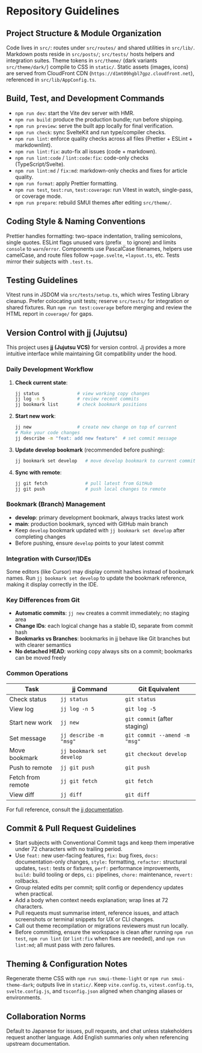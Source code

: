 # Repository Guidelines

## Project Structure & Module Organization

Code lives in `src/`: routes under `src/routes/` and shared utilities in `src/lib/`. Markdown posts reside in `src/posts/`; `src/tests/` hosts helpers and integration suites. Theme tokens in `src/theme/` (dark variants `src/theme/dark/`) compile to CSS in `static/`. Static assets (images, icons) are served from CloudFront CDN (`https://d1mt09hgbl7gpz.cloudfront.net`), referenced in `src/lib/AppConfig.ts`.

## Build, Test, and Development Commands

- `npm run dev`: start the Vite dev server with HMR.
- `npm run build`: produce the production bundle; run before shipping.
- `npm run preview`: serve the built app locally for final verification.
- `npm run check`: sync SvelteKit and run type/compiler checks.
- `npm run lint`: enforce quality checks across all files (Prettier + ESLint + markdownlint).
- `npm run lint:fix`: auto-fix all issues (code + markdown).
- `npm run lint:code` / `lint:code:fix`: code-only checks (TypeScript/Svelte).
- `npm run lint:md` / `fix:md`: markdown-only checks and fixes for article quality.
- `npm run format`: apply Prettier formatting.
- `npm run test`, `test:run`, `test:coverage`: run Vitest in watch, single-pass, or coverage mode.
- `npm run prepare`: rebuild SMUI themes after editing `src/theme/`.

## Coding Style & Naming Conventions

Prettier handles formatting: two-space indentation, trailing semicolons, single quotes. ESLint flags unused vars (prefix `_` to ignore) and limits `console` to `warn`/`error`. Components use PascalCase filenames, helpers use camelCase, and route files follow `+page.svelte`, `+layout.ts`, etc. Tests mirror their subjects with `.test.ts`.

## Testing Guidelines

Vitest runs in JSDOM via `src/tests/setup.ts`, which wires Testing Library cleanup. Prefer colocating unit tests; reserve `src/tests/` for integration or shared fixtures. Run `npm run test:coverage` before merging and review the HTML report in `coverage/` for gaps.

## Version Control with jj (Jujutsu)

This project uses **jj (Jujutsu VCS)** for version control. Jj provides a more intuitive interface while maintaining Git compatibility under the hood.

### Daily Development Workflow

1. **Check current state**:

    ```bash
    jj status              # view working copy changes
    jj log -n 5            # review recent commits
    jj bookmark list       # check bookmark positions
    ```

2. **Start new work**:

    ```bash
    jj new                 # create new change on top of current
    # Make your code changes
    jj describe -m "feat: add new feature"  # set commit message
    ```

3. **Update develop bookmark** (recommended before pushing):

    ```bash
    jj bookmark set develop   # move develop bookmark to current commit
    ```

4. **Sync with remote**:

    ```bash
    jj git fetch              # pull latest from GitHub
    jj git push               # push local changes to remote
    ```

### Bookmark (Branch) Management

- **develop**: primary development bookmark, always tracks latest work
- **main**: production bookmark, synced with GitHub main branch
- Keep `develop` bookmark updated with `jj bookmark set develop` after completing changes
- Before pushing, ensure `develop` points to your latest commit

### Integration with Cursor/IDEs

Some editors (like Cursor) may display commit hashes instead of bookmark names. Run `jj bookmark set develop` to update the bookmark reference, making it display correctly in the IDE.

### Key Differences from Git

- **Automatic commits**: `jj new` creates a commit immediately; no staging area
- **Change IDs**: each logical change has a stable ID, separate from commit hash
- **Bookmarks vs Branches**: bookmarks in jj behave like Git branches but with clearer semantics
- **No detached HEAD**: working copy always sits on a commit; bookmarks can be moved freely

### Common Operations

| Task              | jj Command                | Git Equivalent                |
| ----------------- | ------------------------- | ----------------------------- |
| Check status      | `jj status`               | `git status`                  |
| View log          | `jj log -n 5`             | `git log -5`                  |
| Start new work    | `jj new`                  | `git commit` (after staging)  |
| Set message       | `jj describe -m "msg"`    | `git commit --amend -m "msg"` |
| Move bookmark     | `jj bookmark set develop` | `git checkout develop`        |
| Push to remote    | `jj git push`             | `git push`                    |
| Fetch from remote | `jj git fetch`            | `git fetch`                   |
| View diff         | `jj diff`                 | `git diff`                    |

For full reference, consult the [jj documentation](https://martinvonz.github.io/jj/latest/).

## Commit & Pull Request Guidelines

- Start subjects with Conventional Commit tags and keep them imperative under 72 characters with no trailing period.
- Use `feat:` new user-facing features, `fix:` bug fixes, `docs:` documentation-only changes, `style:` formatting, `refactor:` structural updates, `test:` tests or fixtures, `perf:` performance improvements, `build:` build tooling or deps, `ci:` pipelines, `chore:` maintenance, `revert:` rollbacks.
- Group related edits per commit; split config or dependency updates when practical.
- Add a body when context needs explanation; wrap lines at 72 characters.
- Pull requests must summarise intent, reference issues, and attach screenshots or terminal snippets for UX or CLI changes.
- Call out theme recompilation or migrations reviewers must run locally.
- Before committing, ensure the workspace is clean after running `npm run test`, `npm run lint` (or `lint:fix` when fixes are needed), and `npm run lint:md`; all must pass with zero failures.

## Theming & Configuration Notes

Regenerate theme CSS with `npm run smui-theme-light` or `npm run smui-theme-dark`; outputs live in `static/`. Keep `vite.config.ts`, `vitest.config.ts`, `svelte.config.js`, and `tsconfig.json` aligned when changing aliases or environments.

## Collaboration Norms

Default to Japanese for issues, pull requests, and chat unless stakeholders request another language. Add English summaries only when referencing upstream documentation.
